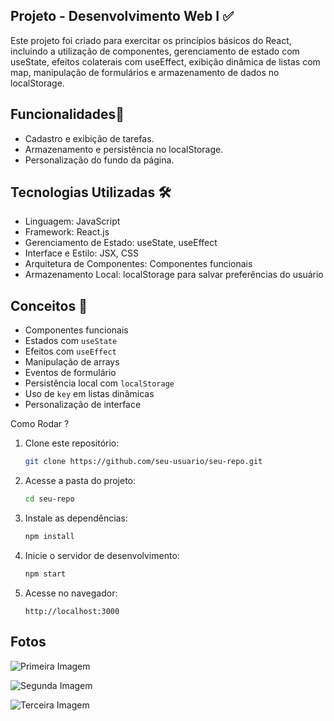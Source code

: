 ## Projeto - Desenvolvimento Web I ✅

Este projeto foi criado para exercitar os princípios básicos do React, incluindo a utilização de componentes, gerenciamento de estado com useState, efeitos colaterais com useEffect, exibição dinâmica de listas com map, manipulação de formulários e armazenamento de dados no localStorage.

## Funcionalidades📝 

- Cadastro e exibição de tarefas.
- Armazenamento e persistência no localStorage.
- Personalização do fundo da página.
  
## Tecnologias Utilizadas 🛠

- Linguagem: JavaScript
- Framework: React.js
- Gerenciamento de Estado: useState, useEffect
- Interface e Estilo: JSX, CSS
- Arquitetura de Componentes: Componentes funcionais
- Armazenamento Local: localStorage para salvar preferências do usuário


## Conceitos 🎯

- Componentes funcionais
- Estados com `useState`
- Efeitos com `useEffect`
- Manipulação de arrays
- Eventos de formulário
- Persistência local com `localStorage`
- Uso de `key` em listas dinâmicas
- Personalização de interface

Como Rodar ?

1. Clone este repositório:
   ```bash
   git clone https://github.com/seu-usuario/seu-repo.git
   ```

2. Acesse a pasta do projeto:
   ```bash
   cd seu-repo
   ```

3. Instale as dependências:
   ```bash
   npm install
   ```

4. Inicie o servidor de desenvolvimento:
   ```bash
   npm start
   ```

5. Acesse no navegador:
   ```
   http://localhost:3000
   ```


## Fotos


![ Primeira Imagem](https://github.com/user-attachments/assets/918fd016-eb07-4044-81c9-1a67c1d4f560)

![Segunda Imagem](https://github.com/user-attachments/assets/4ee461e0-513e-411e-b1dc-4b2f4166fb77)

![Terceira Imagem](https://github.com/user-attachments/assets/850c2987-7470-4c8f-8f29-6f63562d288b)




